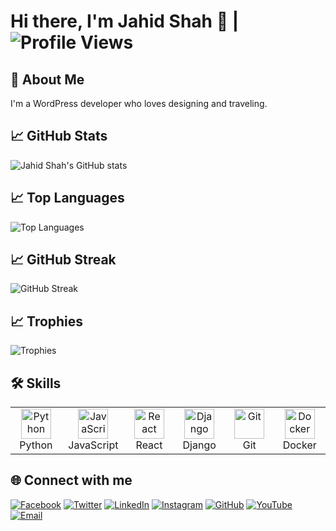# Hi there, I'm Jahid Shah 👋 | ![Profile Views](https://komarev.com/ghpvc/?username=mdjahidshah)

## 🚀 About Me
I'm a WordPress developer who loves designing and traveling.

## 📈 GitHub Stats
![Jahid Shah's GitHub stats](https://github-readme-stats.vercel.app/api?username=mdjahidshah&show_icons=true&theme=radical)

## 📈 Top Languages
![Top Languages](https://github-readme-stats.vercel.app/api/top-langs/?username=mdjahidshah&layout=compact&theme=radical)

## 📈 GitHub Streak
![GitHub Streak](https://github-readme-streak-stats.herokuapp.com/?user=mdjahidshah&theme=radical)


## 📈 Trophies
![Trophies](https://github-profile-trophy.vercel.app/?username=mdjahidshah&theme=radical)

## 🛠 Skills
<table>
  <tr>
    <td align="center" width="96">
      <img src="https://img.icons8.com/color/48/000000/python.png" width="48" height="48" alt="Python" />
      <br>Python
    </td>
    <td align="center" width="96">
      <img src="https://img.icons8.com/color/48/000000/javascript.png" width="48" height="48" alt="JavaScript" />
      <br>JavaScript
    </td>
    <td align="center" width="96">
      <img src="https://img.icons8.com/color/48/000000/react-native.png" width="48" height="48" alt="React" />
      <br>React
    </td>
    <td align="center" width="96">
      <img src="https://img.icons8.com/color/48/000000/django.png" width="48" height="48" alt="Django" />
      <br>Django
    </td>
    <td align="center" width="96">
      <img src="https://img.icons8.com/color/48/000000/git.png" width="48" height="48" alt="Git" />
      <br>Git
    </td>
    <td align="center" width="96">
      <img src="https://img.icons8.com/color/48/000000/docker.png" width="48" height="48" alt="Docker" />
      <br>Docker
    </td>
  </tr>
</table>

## 🌐 Connect with me

<p align="left">
  <a href="https://facebook.com/JahidShah0" target="_blank"><img src="https://img.icons8.com/color/48/000000/facebook.png" alt="Facebook"/></a>
  <a href="https://twitter.com/JahidShah0" target="_blank"><img src="https://img.icons8.com/color/48/000000/twitter--v1.png" alt="Twitter"/></a>
  <a href="https://linkedin.com/in/yourusername" target="_blank"><img src="https://img.icons8.com/color/48/000000/linkedin.png" alt="LinkedIn"/></a>
  <a href="https://instagram.com/yourusername" target="_blank"><img src="https://img.icons8.com/color/48/000000/instagram-new.png" alt="Instagram"/></a>
  <a href="https://github.com/mdjahidshah" target="_blank"><img src="https://img.icons8.com/color/48/000000/github.png" alt="GitHub"/></a>
  <a href="https://youtube.com/yourchannel" target="_blank"><img src="https://img.icons8.com/color/48/000000/youtube-play.png" alt="YouTube"/></a>
  <a href="mailto:mdjahidshah65@gmail.com" target="_blank"><img src="https://img.icons8.com/color/48/000000/email.png" alt="Email"/></a>
</p>

